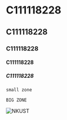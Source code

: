 # C111118228
## C111118228
### C111118228
#### C111118228
##### C111118228

`small zone`

```BIG ZONE```

![NKUST](nkust.png "NKUST")
